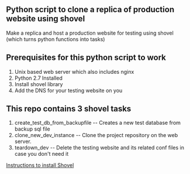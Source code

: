 ## Python script to clone a replica of production website  using shovel 
Make a replica and host a production website for testing using shovel (which turns python functions into tasks)


## Prerequisites for this python script to work
1. Unix based web server which also includes nginx
1. Python 2.7 Installed
1. Install shovel library
1. Add the DNS for your testing website on you


## This repo contains 3 shovel tasks
1. create_test_db_from_backupfile -- Creates a new test database from backup sql file
1. clone_new_dev_instance  -- Clone the project repository on the web server.
1. teardown_dev  -- Delete the testing website and its related conf files in case you don't need it 


[Instructions to install Shovel](https://github.com/seomoz/shovel#installing-shovel)

 

